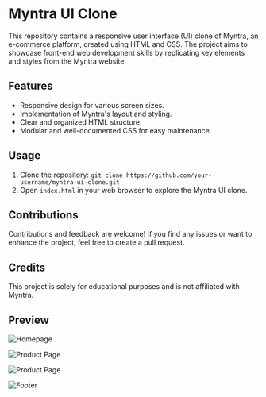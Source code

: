 # Myntra UI Clone

This repository contains a responsive user interface (UI) clone of Myntra, an e-commerce platform, created using HTML and CSS. The project aims to showcase front-end web development skills by replicating key elements and styles from the Myntra website.

## Features

- Responsive design for various screen sizes.
- Implementation of Myntra's layout and styling.
- Clear and organized HTML structure.
- Modular and well-documented CSS for easy maintenance.

## Usage

1. Clone the repository: `git clone https://github.com/your-username/myntra-ui-clone.git`
2. Open `index.html` in your web browser to explore the Myntra UI clone.

## Contributions

Contributions and feedback are welcome! If you find any issues or want to enhance the project, feel free to create a pull request.

## Credits

This project is solely for educational purposes and is not affiliated with Myntra.

## Preview

![Homepage](https://dl.dropbox.com/scl/fi/xn4h9kqy2zyh5t59ip5au/myntra-ui-clone1.png?rlkey=vzvxu628em7ptcecmdug6b4rx&dl=0)

![Product Page](https://dl.dropbox.com/scl/fi/tp453y68kikvx3zuf0i6i/myntra-ui-clone2.png?rlkey=iqjttzwmhsngr2dg90dxlqy8e&dl=0)

![Product Page](https://dl.dropbox.com/scl/fi/4xk0ju73hzgo3dv9boitb/myntra-ui-clone3.png?rlkey=78znghrk2xvat5eb0wr8e87qg&dl=0)

![Footer](https://dl.dropbox.com/scl/fi/rcyk3k9k8n8790zljpekn/myntra-ui-clone4.png?rlkey=j0wj5sf6lrwvioc3w1561giod&dl=0)
